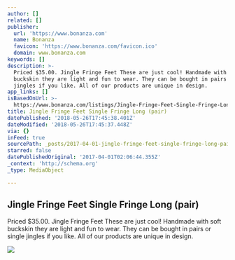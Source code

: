 ```yaml
---
author: []
related: []
publisher:
  url: 'https://www.bonanza.com'
  name: Bonanza
  favicon: 'https://www.bonanza.com/favicon.ico'
  domain: www.bonanza.com
keywords: []
description: >-
  Priced $35.00. Jingle Fringe Feet These are just cool! Handmade with soft
  buckskin they are light and fun to wear. They can be bought in pairs or single
  jingles if you like. All of our products are unique in design.
app_links: []
isBasedOnUrl: >-
  https://www.bonanza.com/listings/Jingle-Fringe-Feet-Single-Fringe-Long-pair-/388167977
title: Jingle Fringe Feet Single Fringe Long (pair)
datePublished: '2018-05-26T17:45:38.401Z'
dateModified: '2018-05-26T17:45:37.448Z'
via: {}
inFeed: true
sourcePath: _posts/2017-04-01-jingle-fringe-feet-single-fringe-long-pair.md
starred: false
datePublishedOriginal: '2017-04-01T02:06:44.355Z'
_context: 'http://schema.org'
_type: MediaObject

---
```

<article style=""><h1>Jingle Fringe Feet Single Fringe Long (pair)</h1><p>Priced $35.00. Jingle Fringe Feet These are just cool! Handmade with soft buckskin they are light and fun to wear. They can be bought in pairs or single jingles if you like. All of our products are unique in design.</p><img src="https://images.bonanzastatic.com/afu/images/3454/5693/34/jinglesfrlongpairtan1b.jpg" /></article>